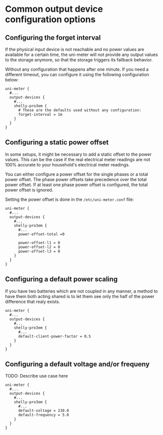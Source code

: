 # Common output device configuration options

## Configuring the forget interval

If the physical input device is not reachable and no power values are available for a certain time, the uni-meter will
not provide any output values to the storage anymore, so that the storage triggers its fallback behavior.

Without any configuration that happens after one minute. If you need a different timeout, you can configure it using 
the following configuration below:

```hocon
uni-meter {
  #...
  output-devices {
    #...
    shelly-pro3em {
      # These are the defaults used without any configuration: 
      forget-interval = 1m
    }
  }
}
```

## Configuring a static power offset

In some setups, it might be necessary to add a static offset to the power values. This can be the case if the real
electrical meter readings are not 100% accurate to your household's electrical meter readings.

You can either configure a power offset for the single phases or a total power offset. The phase power offsets take
precedence over the total power offset. If at least one phase power offset is configured, the total power offset is
ignored.

Setting the power offset is done in the `/etc/uni-meter.conf` file:

```hocon
uni-meter {
  #...
  output-devices {
    #...
    shelly-pro3em {
      #...
      power-offset-total =0
      
      power-offset-l1 = 0
      power-offset-l2 = 0
      power-offset-l3 = 0
    }
  }
}
```

## Configuring a default power scaling

If you have two batteries which are not coupled in any manner, a method to have them both acting shared is to let them
see only the half of the power difference that realy exists.

```hocon
uni-meter {
  #...
  output-devices {
    #...
    shelly-pro3em {
      #...
      default-client-power-factor = 0.5
    }
  }
}
```

## Configuring a default voltage and/or frequeny

TODO: Describe use case here

```hocon
uni-meter {
  #...
  output-devices {
    #...
    shelly-pro3em {
      #...
      default-voltage = 230.0
      default-frequency = 5.0
    }
  }
}
```
